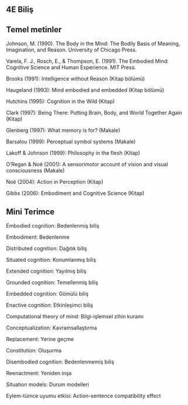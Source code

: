 ## 4E Biliş

## Temel metinler

Johnson, M. (1990). The Body in the Mind: The Bodily Basis of Meaning, Imagination, and Reason. University of Chicago Press. 

Varela, F. J., Rosch, E., & Thompson, E. (1991). The Embodied Mind: Cognitive Science and Human Experience. MIT Press.

Brooks (1991): Intelligence without Reason (Kitap bölümü)

Haugeland (1993): Mind embodied and embedded (Kitap bölümü)

Hutchins (1995): Cognition in the Wild (Kitap)

Clark (1997): Being There: Putting Brain, Body, and World Together Again (Kitap)

Glenberg (1997): What memory is for? (Makale)

Barsalou (1999): Perceptual symbol systems (Makale)

Lakoff & Johnson (1999): Philosophy in the flesh (Kitap)

O’Regan & Noë (2001): A sensorimotor account of vision and visual consciousness (Makale)

Noë (2004): Action in Perception (Kitap)

Gibbs (2006): Embodiment and Cognitive Science (Kitap)

## Mini Terimce

Embodied cognition: Bedenlenmiş biliş

Embodiment: Bedenlenme

Distributed cognition: Dağıtık biliş

Situated cognition: Konumlanmış biliş

Extended cognition: Yayılmış biliş

Grounded cognition: Temellenmiş biliş

Embedded cognition: Gömülü biliş

Enactive cognition: Etkinleşimci biliş

Computational theory of mind: Bilgi-işlemsel zihin kuramı

Conceptualization: Kavramsallaştırma

Replacement: Yerine geçme

Constitution: Oluşurma

Disembodied cognition: Bedenlenmemiş biliş

Reenactment: Yeniden inşa

Situation models: Durum modelleri

Eylem-tümce uyumu etkisi: Action-sentence compatibility effect

